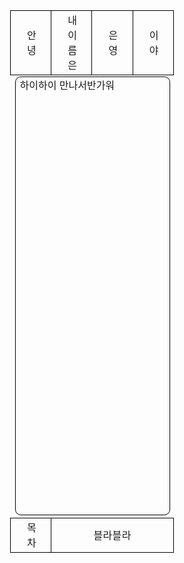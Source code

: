 <html>
<!DOCTYPE html>
<html>
<head>
<meta charset="UTF-8">
<meta name="viewport" content="width=device-width,initial-scale=1.0,minimum-scale=1.0,maximum-scale=3.0,user-scalable=1.0">
 <title>연습</title>

<style>

.tableheadandbody{border-color:black; align:center; margin-left: auto; margin-right: auto; width:52%; height:95%; }
.centercontent{height:700px; max-width: 95%; width: 95%; overflow: auto; border:1px solid black;padding-left: 2.5%;padding-right: 2.5%;border-radius: 9px/9px;}
.listwidth{text-align : center;height:7.5%;width:13%; border:1px solid black; border-radius: 9px/9px;letter-spacing:0.3px;padding-left: 10%;padding-right: 10%;}
    @media screen and (max-width: 800px) {
    .tableheadandbody{border-color:black; align:center; margin-left: auto; margin-right: auto; width:100%; height:95%; }

      
    }
</style>
</head>
<body>

<table class="tableheadandbody">
<tr class="listwidth">
<td class="listwidth"> 안녕</td>
<td class="listwidth"> 내이름은</td>
<td class="listwidth"> 은영</td>
<td class="listwidth"> 이야</td>
</tr>

<tr>
<td colspan="4" >
<div class="centercontent">
하이하이 만나서반가워</div></td>
</tr>

<tr>
<td class="listwidth"> 목차</td>
<td colspan="3" class="listwidth">블라블라</td>
</tr>
</table>

</body>
</html>

